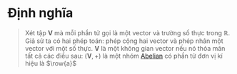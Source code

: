 # Định nghĩa
> Xét tập $\mathbf{V}$ mà mỗi phần tử gọi là một vector và trường số thực trong $\mathbb{R}$. Giả sử ta có hai phép toán: phép cộng hai vector và phép nhân một vector với một số thực. $\mathbf{V}$ là một không gian vector nếu nó thỏa mãn tất cả các điều sau:
> $(\mathbf{V}, +)$ là một nhóm [Abelian](https://en.wikipedia.org/wiki/Abelian_group) có phần tử đơn vị kí hiệu là $\row{a}$
<!--stackedit_data:
eyJoaXN0b3J5IjpbMTY5ODg0NjMzNl19
-->